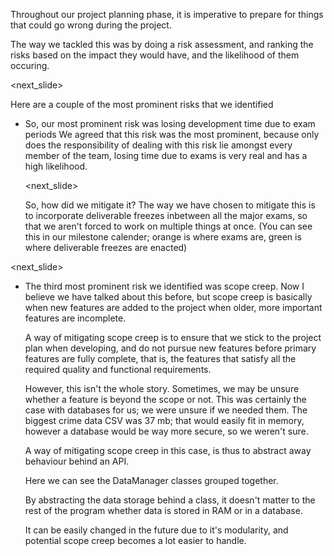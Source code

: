 


Throughout our project planning phase, it is imperative to prepare for
things that could go wrong during the project.

The way we tackled this was by doing a risk assessment, and ranking the risks
based on the impact they would have, and the likelihood of them occuring.


<next_slide>



Here are a couple of the most prominent risks that we identified


- So, our most prominent risk was losing development time due to exam periods
    We agreed that this risk was the most prominent, because only does
    the responsibility of dealing with this risk lie amongst every
    member of the team, losing time due to exams is very real and has a
    high likelihood.

    <next_slide>

    So, how did we mitigate it?
    The way we have chosen to mitigate this is to incorporate deliverable freezes
    inbetween all the major exams, so that we aren't forced to work on multiple
    things at once.
    (You can see this in our milestone calender;
        orange is where exams are,
        green is where deliverable freezes are enacted)


<next_slide>

- The third most prominent risk we identified was scope creep.
    Now I believe we have talked about this before, but scope creep is basically
    when new features are added to the project when older, more important features
    are incomplete.

    A way of mitigating scope creep is to ensure that we stick to the project
    plan when developing, and do not pursue new features before primary
    features are fully complete, that is, the features that
    satisfy all the required quality and functional requirements.
    
    However, this isn't the whole story.
    Sometimes, we may be unsure whether a feature is beyond the scope or not.
    This was certainly the case with databases for us; we were unsure if we needed them.
    The biggest crime data CSV was 37 mb; that would easily fit in memory, however
    a database would be way more secure, so we weren't sure.

    A way of mitigating scope creep in this case, is thus to abstract
    away behaviour behind an API.

    <show dataManager classes>
    Here we can see the DataManager classes grouped together.

    By abstracting the data storage behind a class, it doesn't matter
    to the rest of the program whether data is stored in RAM or in a database.

    It can be easily changed in the future due to it's modularity, and
    potential scope creep becomes a lot easier to handle.


